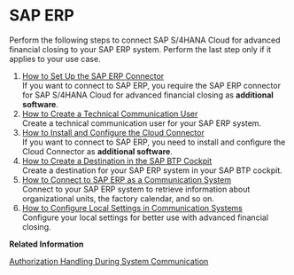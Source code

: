 <!-- loio7b85121d4aef4e9f9e0f577129625f8d -->

# SAP ERP

Perform the following steps to connect SAP S/4HANA Cloud for advanced financial closing to your SAP ERP system. Perform the last step only if it applies to your use case.

1.  [How to Set Up the SAP ERP Connector](how-to-set-up-the-sap-erp-connector-b139d1e.md "If you want to connect to SAP ERP, you require the SAP ERP connector for SAP S/4HANA Cloud for advanced financial
                                                        closing as
			additional software.")  
If you want to connect to SAP ERP, you require the SAP ERP connector for SAP S/4HANA Cloud for advanced financial closing as **additional software**.
2.  [How to Create a Technical Communication User](how-to-create-a-technical-communication-user-d9e09c7.md "Create a technical communication user for your SAP ERP system.")  
Create a technical communication user for your SAP ERP system.
3.  [How to Install and Configure the Cloud Connector](how-to-install-and-configure-the-cloud-connector-3d19a8a.md "If you want to connect to SAP ERP, you need to install and
		configure the Cloud Connector as additional software.")  
If you want to connect to SAP ERP, you need to install and configure the Cloud Connector as **additional software**.
4.  [How to Create a Destination in the SAP BTP Cockpit](how-to-create-a-destination-in-the-sap-btp-cockpit-6ec6782.md "Create a destination for your SAP ERP system in your SAP BTP cockpit.")  
Create a destination for your SAP ERP system in your SAP BTP cockpit.
5.  [How to Connect to SAP ERP as a Communication System](how-to-connect-to-sap-erp-as-a-communication-system-e11be48.md "Connect to your SAP ERP
		system to retrieve information about organizational units, the factory calendar, and so
		on.")  
Connect to your SAP ERP system to retrieve information about organizational units, the factory calendar, and so on.
6.  [How to Configure Local Settings in Communication Systems](how-to-configure-local-settings-in-communication-systems-38f2e79.md "Configure your local settings for better use with advanced financial closing.")  
Configure your local settings for better use with advanced financial closing.

**Related Information**  


[Authorization Handling During System Communication](../Security/authorization-handling-during-system-communication-c310348.md "Authorization handling during communication with an on-premise system.")

